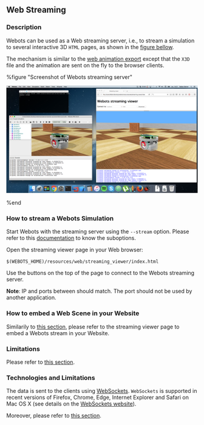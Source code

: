 ## Web Streaming

### Description

Webots can be used as a Web streaming server, i.e.,
to stream a simulation to several interactive 3D `HTML` pages,
as shown in the [figure bellow](web-streaming.md#screenshot-of-webots-streaming-server).

The mechanism is similar to the [web animation export](web-animation.md)
except that the `X3D` file and the animation are sent on the fly to the browser clients.

%figure "Screenshot of Webots streaming server"

![streaming-server-screenshot.png](images/streaming-server-screenshot.png)

%end


### How to stream a Webots Simulation

Start Webots with the streaming server using the `--stream` option.
Please refer to this [documentation](starting-webots.md#command-line-arguments)
to know the suboptions.

Open the streaming viewer page in your Web browser:

```
$(WEBOTS_HOME)/resources/web/streaming_viewer/index.html 
```

Use the buttons on the top of the page to connect to the Webots streaming server.

**Note**:
IP and ports between should match. The port should not be used by another application.


### How to embed a Web Scene in your Website

Similarily to [this section](web-animation.md#how-to-embed-a-web-scene-in-your-website),
please refer to the streaming viewer page to embed a Webots stream in your Website.


### Limitations

Please refer to [this section](web-animation.md#limitations).


### Technologies and Limitations

The data is sent to the clients using [WebSockets](https://www.websocket.org/).
`WebSockets` is supported in recent versions of Firefox, Chrome, Edge, Internet Explorer and Safari on
Mac OS X (see details on the [WebSockets website](https://www.websocket.org/)).

Moreover, please refer to [this section](web-animation.md#remarks-on-the-used-technologies-and-their-limitations).

